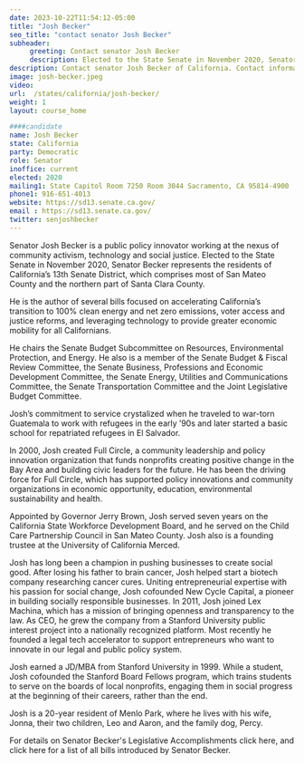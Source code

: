 ```yaml
---
date: 2023-10-22T11:54:12-05:00
title: "Josh Becker"
seo_title: "contact senator Josh Becker"
subheader:
     greeting: Contact senator Josh Becker
     description: Elected to the State Senate in November 2020, Senator Becker represents the residents of California’s 13th Senate District, which comprises most of San Mateo County and the northern part of Santa Clara County.
description: Contact senator Josh Becker of California. Contact information for Josh Becker includes email address, phone number, and mailing address.
image: josh-becker.jpeg
video:
url:  /states/california/josh-becker/
weight: 1
layout: course_home

####candidate
name: Josh Becker
state: California
party: Democratic
role: Senator
inoffice: current
elected: 2020
mailing1: State Capitol Room 7250 Room 3044 Sacramento, CA 95814-4900
phone1: 916-651-4013
website: https://sd13.senate.ca.gov/
email : https://sd13.senate.ca.gov/
twitter: senjoshbecker
---
```


Senator Josh Becker is a public policy innovator working at the nexus of community activism, technology and social justice. Elected to the State Senate in November 2020, Senator Becker represents the residents of California’s 13th Senate District, which comprises most of San Mateo County and the northern part of Santa Clara County.

He is the author of several bills focused on accelerating California’s transition to 100% clean energy and net zero emissions, voter access and justice reforms, and leveraging technology to provide greater economic mobility for all Californians.

He chairs the Senate Budget Subcommittee on Resources, Environmental Protection, and Energy. He also is a member of the Senate Budget & Fiscal Review Committee, the Senate Business, Professions and Economic Development Committee, the Senate Energy, Utilities and Communications Committee, the Senate Transportation Committee and the Joint Legislative Budget Committee.

Josh’s commitment to service crystalized when he traveled to war-torn Guatemala to work with refugees in the early ’90s and later started a basic school for repatriated refugees in El Salvador.

In 2000, Josh created Full Circle, a community leadership and policy innovation organization that funds nonprofits creating positive change in the Bay Area and building civic leaders for the future. He has been the driving force for Full Circle, which has supported policy innovations and community organizations in economic opportunity, education, environmental sustainability and health.

Appointed by Governor Jerry Brown, Josh served seven years on the California State Workforce Development Board, and he served on the Child Care Partnership Council in San Mateo County. Josh also is a founding trustee at the University of California Merced.

Josh has long been a champion in pushing businesses to create social good. After losing his father to brain cancer, Josh helped start a biotech company researching cancer cures. Uniting entrepreneurial expertise with his passion for social change, Josh cofounded New Cycle Capital, a pioneer in building socially responsible businesses. In 2011, Josh joined Lex Machina, which has a mission of bringing openness and transparency to the law. As CEO, he grew the company from a Stanford University public interest project into a nationally recognized platform. Most recently he founded a legal tech accelerator to support entrepreneurs who want to innovate in our legal and public policy system.

Josh earned a JD/MBA from Stanford University in 1999. While a student, Josh cofounded the Stanford Board Fellows program, which trains students to serve on the boards of local nonprofits, engaging them in social progress at the beginning of their careers, rather than the end.

Josh is a 20-year resident of Menlo Park, where he lives with his wife, Jonna, their two children, Leo and Aaron, and the family dog, Percy.

For details on Senator Becker's Legislative Accomplishments click here, and click here for a list of all bills introduced by Senator Becker.
